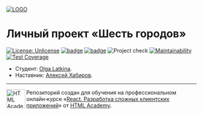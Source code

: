 [![LOGO](project/public/img/logo.svg)](https://olgalatkina-six-cities.netlify.app/ "Я ♥ ПУТЕШЕСТВОВАТЬ!")

# Личный проект «Шесть городов» 
[![License: Unlicense](https://img.shields.io/badge/license-Unlicense-blue.svg)](http://unlicense.org/) [![badge](https://img.shields.io/badge/Technologies-REACT-lightblue)](https://ru.reactjs.org/) [![badge](https://img.shields.io/badge/Technologies-REDUX-violet)](https://redux.js.org/)
![Project check](https://github.com/olgalatkina/805973-six-cities-10/actions/workflows/check.yml/badge.svg) [![Maintainability](https://api.codeclimate.com/v1/badges/e46a44712043e4ec8411/maintainability)](https://codeclimate.com/github/olgalatkina/805973-six-cities-10/maintainability) [![Test Coverage](https://api.codeclimate.com/v1/badges/e46a44712043e4ec8411/test_coverage)](https://codeclimate.com/github/olgalatkina/805973-six-cities-10/test_coverage)

* Студент: [Olga Latkina](https://up.htmlacademy.ru/react/10/user/805973).
* Наставник: [Алексей Хабиров](https://htmlacademy.ru/profile/alex_khab).

---

<a href="https://htmlacademy.ru/intensive/react"><img align="left" width="50" height="50" title="HTML Academy" src="https://up.htmlacademy.ru/static/img/intensive/react/logo-for-github.png"></a>

Репозиторий создан для обучения на профессиональном онлайн‑курсе «[React. Разработка сложных клиентских приложений](https://htmlacademy.ru/intensive/react)» от [HTML Academy](https://htmlacademy.ru).
